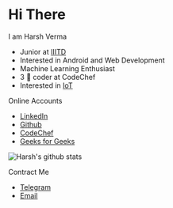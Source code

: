 # Hi There
I am Harsh Verma
- Junior at [IIITD](https://www.iiitd.ac.in/)
- Interested in Android and Web Development
- Machine Learning Enthusiast
- 3 🌟 coder at CodeChef
- Interested in [IoT](https://azure.microsoft.com/en-us/overview/internet-of-things-iot/what-is-the-internet-of-things/)

Online Accounts
- [LinkedIn](https://www.linkedin.com/in/harsh-verma-45423819b/)
- [Github](https://github.com/Harsh3305)
- [CodeChef](https://www.codechef.com/users/harsh3305)
- [Geeks for Geeks](https://auth.geeksforgeeks.org/user/harshverma3305/practice/)


![Harsh's github stats](https://github-readme-stats.vercel.app/api?username=Harsh3305&show_icons=true&theme=tokyonight)

Contract Me
- [Telegram](https://t.me/hrverma)
- [Email](mailto:harshverma3305@gmail.com)
